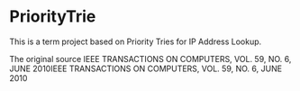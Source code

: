 PriorityTrie
============

This is a term project based on Priority Tries for IP Address Lookup.

The original source IEEE TRANSACTIONS ON COMPUTERS, VOL. 59, NO. 6, JUNE 2010IEEE TRANSACTIONS ON COMPUTERS, VOL. 59, NO. 6, JUNE 2010  
